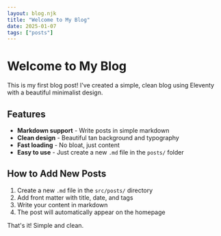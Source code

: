 ```yaml
---
layout: blog.njk
title: "Welcome to My Blog"
date: 2025-01-07
tags: ["posts"]
---
```


# Welcome to My Blog

This is my first blog post! I've created a simple, clean blog using Eleventy with a beautiful minimalist design.

## Features

- **Markdown support** - Write posts in simple markdown
- **Clean design** - Beautiful tan background and typography
- **Fast loading** - No bloat, just content
- **Easy to use** - Just create a new `.md` file in the `posts/` folder

## How to Add New Posts

1. Create a new `.md` file in the `src/posts/` directory
2. Add front matter with title, date, and tags
3. Write your content in markdown
4. The post will automatically appear on the homepage

That's it! Simple and clean.
